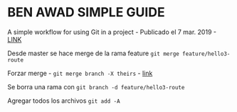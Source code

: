 # BEN AWAD SIMPLE GUIDE

A simple workflow for using Git in a project - Publicado el 7 mar. 2019 - [LINK](https://www.youtube.com/watch?v=20PG7aehR1M)

Desde master se hace merge de la rama feature
`git merge feature/hello3-route`

Forzar merge - `git merge branch -X theirs` - [link](https://stackoverflow.com/questions/13594344/force-git-to-always-choose-the-newer-version-during-a-merge)

Se borra una rama con
`git branch -d feature/hello3-route`

Agregar todos los archivos
`git add -A`
